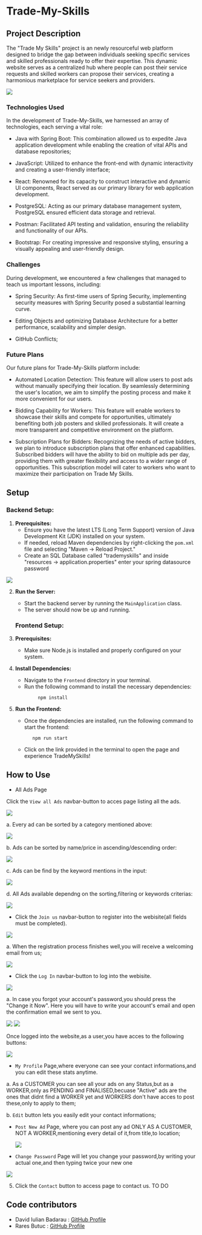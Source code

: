 
# Trade-My-Skills

## Project Description 
The "Trade My Skills" project is an newly resourceful web platform designed to bridge the gap between individuals seeking specific services and skilled professionals ready to offer their expertise. This dynamic website serves as a centralized hub where people can post their service requests and skilled workers can propose their services, creating a harmonious marketplace for service seekers and providers.

<img src="https://cdn.discordapp.com/attachments/1080812341693784124/1176126324969066576/1.png?ex=656dbbff&is=655b46ff&hm=776813af8e3e1ecd2eed6fe14f2a628cb9c948d63aacbc488980900c0f9e1f94&" />


### Technologies Used

In the development of Trade-My-Skills, we harnessed an array of technologies, each serving a vital role:

- Java with Spring Boot: This combination allowed us to expedite Java application development while enabling the creation of vital APIs and database repositories;

- JavaScript: Utilized to enhance the front-end with dynamic interactivity and creating a user-friendly interface;

- React: Renowned for its capacity to construct interactive and dynamic UI components, React served as our primary library for web application development.

- PostgreSQL: Acting as our primary database management system, PostgreSQL ensured efficient data storage and retrieval.

- Postman: Facilitated API testing and validation, ensuring the reliability and functionality of our APIs.

- Bootstrap: For creating impressive and responsive styling, ensuring a visually appealing and user-friendly design.


### Challenges

During development, we encountered a few challenges that managed to teach us important lessons, including:

- Spring Security: As first-time users of Spring Security, implementing security measures with Spring Security posed a substantial learning curve.

- Editing Objects and optimizing Database Architecture for a better performance, scalability and simpler design.

- GitHub Conflicts;

### Future Plans
Our future plans for Trade-My-Skills platform include:

- Automated Location Detection: This feature will allow users to post ads without manually specifying their location. By seamlessly determining the user's location, we aim to simplify the posting process and make it more convenient for our users.

- Bidding Capability for Workers: This feature will enable workers to showcase their skills and compete for opportunities, ultimately benefiting both job posters and skilled professionals. It will create a more transparent and competitive environment on the platform.

- Subscription Plans for Bidders: Recognizing the needs of active bidders, we plan to introduce subscription plans that offer enhanced capabilities. Subscribed bidders will have the ability to bid on multiple ads per day, providing them with greater flexibility and access to a wider range of opportunities. This subscription model will cater to workers who want to maximize their participation on Trade My Skills.

## Setup

### Backend Setup:

1. **Prerequisites:**
    - Ensure you have the latest LTS (Long Term Support) version of Java Development Kit (JDK) installed on your system.
    - If needed, reload Maven dependencies by right-clicking the `pom.xml` file and selecting "Maven -> Reload Project."
    - Create an SQL Database called "trademyskills" and inside "resources -> application.properties" enter your spring datasource password

<img src="https://cdn.discordapp.com/attachments/1080812341693784124/1176136576250679296/image.png?ex=656dc58b&is=655b508b&hm=dc554401302057544664f4c6c82fd3ea828aee47a0fc29a187229a2412dfccff&" />


2. **Run the Server:**
    - Start the backend server by running the `MainApplication` class.
    - The server should now be up and running.


    ### Frontend Setup:

1. **Prerequisites:**
    - Make sure Node.js is installed and properly configured on your system.

2. **Install Dependencies:**
    - Navigate to the `Frontend` directory in your terminal.
    - Run the following command to install the necessary dependencies:
      ```
           npm install
      ```

3. **Run the Frontend:**
    - Once the dependencies are installed, run the following command to start the frontend:
      ```
         npm run start 
      ```

    - Click on the link provided in the terminal to open the page and experience TradeMySkills!
  


## How to Use 
  
- All Ads Page

Click the `View all Ads` navbar-button to acces page listing all the ads.

<img src="https://cdn.discordapp.com/attachments/1080812341693784124/1176155844463841430/image.png?ex=656dd77d&is=655b627d&hm=72ed60b6506bd9f1197805c62cbb7c84b1878d489c11a968af6a29ef3c9fbcc6&" />

a. Every ad can be sorted by a category mentioned above:
  
<img src="https://cdn.discordapp.com/attachments/1080812341693784124/1176195498022019213/All_Ads_to_be_edted.png?ex=656dfc6b&is=655b876b&hm=d3ea197736cb281e8306407bfae6c28ff3de81a49de45ec42c29301787138e40&" />

b. Ads can be sorted by name/price in ascending/descending order:
    
<img src="https://cdn.discordapp.com/attachments/1080812341693784124/1176195499699744778/sort.png?ex=656dfc6b&is=655b876b&hm=3a64461211f53ee1138e31ba1f2bb3f365615baad970545b94b598b5b1e9bbea&" />

c. Ads can be find by the keyword mentions in the input:

<img src="https://cdn.discordapp.com/attachments/1080812341693784124/1176195499066400839/image.png?ex=656dfc6b&is=655b876b&hm=c58f7b905f90f7b818d1ac858078af55ed17932a1d3c1d4718625cc6fecff50a&" />

d. All Ads available dependng on the sorting,filtering or keywords criterias:

<img src="https://cdn.discordapp.com/attachments/1080812341693784124/1176195498483396648/allads.png?ex=656dfc6b&is=655b876b&hm=dd655f40c9e61bf1eb97283403c97d66914d2434802a7694f59851a4ab0a06fb&" />


- Click the `Join us` navbar-button to register into the webisite(all fields must be completed).

<img src="https://cdn.discordapp.com/attachments/1080812341693784124/1176159487162339411/image.png?ex=656ddae1&is=655b65e1&hm=5385ab628fd09457e00e0a91581b302d8cf9e8153f64010007a0e3fa54910661&" />

a. When the registration process finishes well,you will receive a welcoming email from us;

<img src="https://cdn.discordapp.com/attachments/1080812341693784124/1176170545209950249/image.png?ex=656de52e&is=655b702e&hm=679e4c36bd30ac71a56f5167e8ed1489f4a61008aee43a59a5266040246056e5&" />

- Click the `Log In` navbar-button to log into the webisite.

<img src="https://cdn.discordapp.com/attachments/1080812341693784124/1176159962741878804/image.png?ex=656ddb53&is=655b6653&hm=4aed79e6945013212af9e134a40d915fc65869789d382ae4d2e60159f42b4a56&" />

a. In case you forgot your account's password,you should press the "Change it Now". Here you will have to write your account's email and open the confirmation email we sent to you.

<img src="https://cdn.discordapp.com/attachments/1080812341693784124/1176171551549308949/image.png?ex=656de61e&is=655b711e&hm=4fa954a2b57ee6116316acad8060ac743f158558483f8ca6e823d42ef4acfc30&" />
<img src="https://cdn.discordapp.com/attachments/1080812341693784124/1176171935068065802/image.png?ex=656de679&is=655b7179&hm=b0a98187d5b04ca9c00416ee146efb44c600f29446e73fadc4baaa1fa5d17696&" />


Once logged into the website,as a user,you have acces to the following buttons:

<img src="https://cdn.discordapp.com/attachments/1080812341693784124/1176175923310100610/image.png?ex=656dea30&is=655b7530&hm=9b3dd51f0d346c46e44db6f177a507d08db17d44aef22841725320bdb4b20492&" />

- `My Profile` Page,where everyone can see your contact informations,and you can edit these stats anytime.

a.  As a CUSTOMER you can see all your ads on any Status,but as a WORKER,only as PENDING and FINALISED,becuase "Active" ads are the ones that didnt find a WORKER yet and WORKERS don't have acces to post these,only to apply to them;



b. `Edit` button lets you easily edit your contact informations;

- `Post New Ad` Page, where you can post any ad ONLY AS A CUSTOMER, NOT A WORKER,mentioning every detail of it,from title,to location;

  <img src="https://cdn.discordapp.com/attachments/1080812341693784124/1176151883337961543/image.png?ex=656dd3cc&is=655b5ecc&hm=13ea14bcc73088d4f330e218bdc2902d179a821c429ab20aa7906b8595b0b1af&" />


- `Change Password` Page will let you change your password,by writing your actual one,and then typing twice your new one

 <img src="https://cdn.discordapp.com/attachments/1080812341693784124/1176192723968077844/image.png?ex=656df9d5&is=655b84d5&hm=8aa8fa7888c7820a1fe131857f96d58a4db9c7e0d8441c40765c15bc05fd60b4&" />

    
5. Click the `Contact` button to access page to contact us.
    TO DO
 

## Code contributors

- David Iulian Badarau : [GitHub Profile](https://github.com/BadarauDavid)
- Rares Butuc : [GitHub Profile](https://github.com/RaresButuc)
